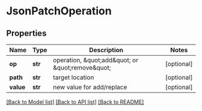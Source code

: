# JsonPatchOperation

## Properties
Name | Type | Description | Notes
------------ | ------------- | ------------- | -------------
**op** | **str** | operation, \&quot;add\&quot; or \&quot;remove\&quot; | [optional] 
**path** | **str** | target location | [optional] 
**value** | **str** | new value for add/replace | [optional] 

[[Back to Model list]](../README.md#documentation-for-models) [[Back to API list]](../README.md#documentation-for-api-endpoints) [[Back to README]](../README.md)


